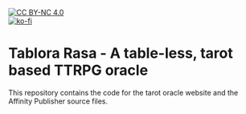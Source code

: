 [![CC BY-NC 4.0](https://img.shields.io/github/license/geaz/tablora-rasa)](https://github.com/geaz/tablora-rasa/blob/main/LICENSE)   
[![ko-fi](https://www.ko-fi.com/img/githubbutton_sm.svg)](https://ko-fi.com/geaz84)

# Tablora Rasa - A table-less, tarot based TTRPG oracle

This repository contains the code for the tarot oracle website and the Affinity Publisher source files.